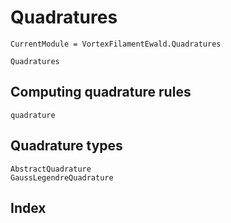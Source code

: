 # Quadratures

```@meta
CurrentModule = VortexFilamentEwald.Quadratures
```

```@docs
Quadratures
```

## Computing quadrature rules

```@docs
quadrature
```

## Quadrature types

```@docs
AbstractQuadrature
GaussLegendreQuadrature
```

## Index

```@index
```
